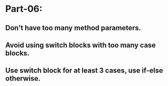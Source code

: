 # Part-06:

## Don't have too many method parameters.

## Avoid using switch blocks with too many case blocks.

## Use switch block for at least 3 cases, use if-else otherwise.